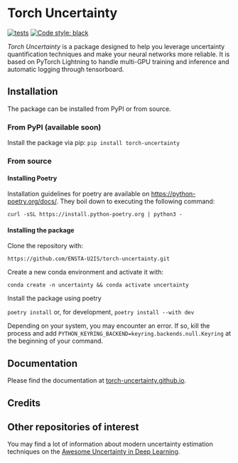 # Torch Uncertainty

[![tests](https://github.com/ENSTA-U2IS/torch-uncertainty/actions/workflows/run-tests.yml/badge.svg?branch=main&event=push)](https://github.com/ENSTA-U2IS/torch-uncertainty/actions/workflows/run-tests.yml) [![Code style: black](https://img.shields.io/badge/code%20style-black-black.svg)](https://github.com/psf/black)

_Torch Uncertainty_ is a package designed to help you leverage uncertainty quantification techniques and make your neural networks more reliable. It is based on PyTorch Lightning to handle multi-GPU training and inference and automatic logging through tensorboard.

## Installation

The package can be installed from PyPI or from source.

### From PyPI (available soon)

Install the package via pip: `pip install torch-uncertainty`

### From source

#### Installing Poetry

Installation guidelines for poetry are available on <https://python-poetry.org/docs/>. They boil down to executing the following command:

`curl -sSL https://install.python-poetry.org | python3 -`

#### Installing the package

Clone the repository with:

`https://github.com/ENSTA-U2IS/torch-uncertainty.git`

Create a new conda environment and activate it with:

`conda create -n uncertainty && conda activate uncertainty`

Install the package using poetry

`poetry install` or, for development, `poetry install --with dev`

Depending on your system, you may encounter an error. If so, kill the process and add `PYTHON_KEYRING_BACKEND=keyring.backends.null.Keyring` at the beginning of your command.


## Documentation

Please find the documentation at [torch-uncertainty.github.io](https://torch-uncertainty.github.io).


## Credits



## Other repositories of interest

You may find a lot of information about modern uncertainty estimation techniques on the [Awesome Uncertainty in Deep Learning](https://github.com/ENSTA-U2IS/awesome-uncertainty-deeplearning).